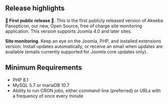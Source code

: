 ## Release highlights

**🚀 First public release 🥳**. This is the first publicly released version of Akeeba Panopticon, our new, Open Source, free of charge site monitoring application. This version supports Joomla 4.0 and later sites.

**Site monitoring**. Keep an eye on the Joomla, PHP, and installed extensions version. Install updates automatically, or receive an email when updates are available (emails currently supported for Joomla core updates only).

## Minimum Requirements

* PHP 8.1
* MySQL 5.7 or mariaDB 10.7
* Ability to run CRON jobs, either command-line (preferred) or URLs with a frequency of once every minute
